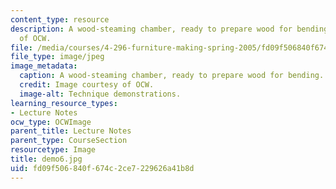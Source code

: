 ```yaml
---
content_type: resource
description: A wood-steaming chamber, ready to prepare wood for bending. Image courtesy
  of OCW.
file: /media/courses/4-296-furniture-making-spring-2005/fd09f506840f674c2ce7229626a41b8d_demo6.jpg
file_type: image/jpeg
image_metadata:
  caption: A wood-steaming chamber, ready to prepare wood for bending.
  credit: Image courtesy of OCW.
  image-alt: Technique demonstrations.
learning_resource_types:
- Lecture Notes
ocw_type: OCWImage
parent_title: Lecture Notes
parent_type: CourseSection
resourcetype: Image
title: demo6.jpg
uid: fd09f506-840f-674c-2ce7-229626a41b8d
---
```

